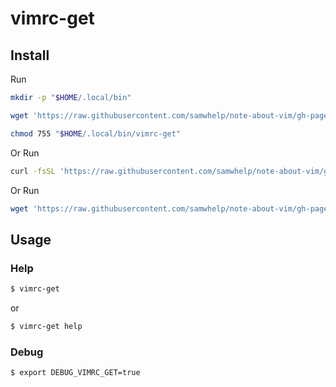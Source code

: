 
# vimrc-get

## Install

Run

``` sh
mkdir -p "$HOME/.local/bin"

wget 'https://raw.githubusercontent.com/samwhelp/note-about-vim/gh-pages/_demo/project/vimrc-profile/vimrc-get/vimrc-get' -O "$HOME/.local/bin/vimrc-get"

chmod 755 "$HOME/.local/bin/vimrc-get"
```

Or Run

``` sh
curl -fsSL 'https://raw.githubusercontent.com/samwhelp/note-about-vim/gh-pages/_demo/project/vimrc-profile/vimrc-get/remote-install.sh' | bash
```

Or Run

``` sh
wget 'https://raw.githubusercontent.com/samwhelp/note-about-vim/gh-pages/_demo/project/vimrc-profile/vimrc-get/remote-install.sh' -q -O - | bash
```


## Usage


### Help

``` sh
$ vimrc-get
```

or

``` sh
$ vimrc-get help
```


### Debug

``` sh
$ export DEBUG_VIMRC_GET=true
```
